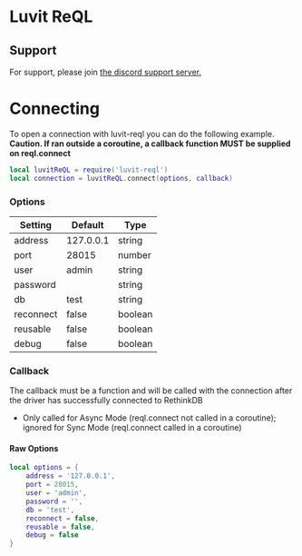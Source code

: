 # Luvit ReQL

## Support
For support, please join [the discord support server.](https://discord.gg/n6DUK36)

# Connecting
To open a connection with luvit-reql you can do the following example.   
**Caution. If ran outside a coroutine, a callback function MUST be supplied on reql.connect**
```lua
local luvitReQL = require('luvit-reql')
local connection = luvitReQL.connect(options, callback)
```

### Options
| Setting   | Default   | Type     |
| --------- | --------- | -------- |
| address   | 127.0.0.1 | string   |
| port      | 28015     | number   |
| user      | admin     | string   |
| password  |           | string   |
| db        | test      | string   |
| reconnect | false     | boolean  |
| reusable  | false     | boolean  |
| debug     | false     | boolean  |

### Callback
The callback must be a function and will be called with the connection after the driver has successfully connected to RethinkDB
* Only called for Async Mode (reql.connect not called in a coroutine); ignored for Sync Mode (reql.connect called in a coroutine)

#### Raw Options
```lua
local options = {
    address = '127.0.0.1',
    port = 28015,
    user = 'admin',
    password = '',
    db = 'test',
    reconnect = false,
    reusable = false,
    debug = false
}
```
